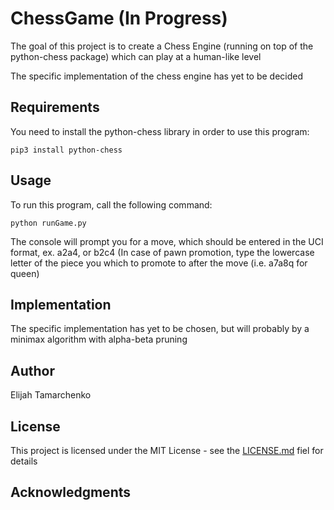 # ChessGame (In Progress)
The goal of this project is to create a Chess Engine (running on top of the python-chess package) which can play at a human-like level

The specific implementation of the chess engine has yet to be decided

## Requirements

You need to install the python-chess library in order to use this program:
 ```
 pip3 install python-chess
 ```
## Usage

To run this program, call the following command:
```
python runGame.py
```
The console will prompt you for a move, which should be entered in the UCI format, ex. a2a4, or b2c4 (In case of pawn promotion, type the lowercase letter of the piece you which to promote to after the move (i.e. a7a8q for queen)

## Implementation

The specific implementation has yet to be chosen, but will probably by a minimax algorithm with alpha-beta pruning

## Author
 
Elijah Tamarchenko
 
## License
 
This project is licensed under the MIT License - see the [LICENSE.md](LICENSE) fiel for details
 
## Acknowledgments
